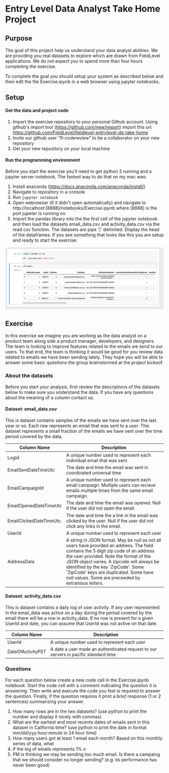 # Entry Level Data Analyst Take Home Project

## Purpose
The goal of this project help us understand your data analyst abilities.
We are providing you real datasets to explore which are drawn from FieldLevel applications.
We do not expect you to spend more than four hours completing the exercise.

To complete the goal you should setup your system as described below and then edit the file Exercise.ipynb in a web browser using jupyter notebooks.

## Setup
#### Get the data and project code
1. Import the exercise repository to your personal Github account. Using github's import tool (https://github.com/new/import) import this url: https://github.com/FieldLevel/fieldlevel-entrylevel-da-take-home
1. Invite our github user "fl-codereview" to be a collaborator on your new repository
1. Get your new repository on your local machine

#### Run the programming environment
Before you start the exercise you'll need to get python 3 running and a jupyter server notebook.
The fastest way to do that on my mac was:

1. Install anaconda (https://docs.anaconda.com/anaconda/install/)
1. Navigate to repository in a console
1. Run `jupyter notebook`
1. Open webrowser (if it didn't open automatically) and navigate to http://localhost:[8888]/notebooks/Exercise.ipynb where [8888] is the port jupeter is running on.
1. Import the pandas library into the the first cell of the jupyter notebook and then load the datasets email_data.csv and activity_data.csv via the read csv function. The datasets are pipe '|' delimited. Display the head of the dataframes. If you see something that looks like this you are setup and ready to start the exercise:

![Complete Setup](docs/SetupCompleteScreenShot.png)

## Exercise
In this exercise we imagine you are working as the data analyst on a product team along side a product manager, developers, and designers. The team is looking to improve features related to the emails we send to our users. To that end, the team is thinking it would be good for you review data related to emails we have been sending lately. They hope you will be able to answer some basic questions the group brainstormed at the project kickoof.

### About the datasets
Before you start your analysis, first review the descriptions of the datasets below to make sure you understand the data. If you have any questions about the meaning of a column contact us.
#### Dataset: email_data.csv
This is dataset contains samples of the emails we have sent over the last year or so. Each row represents an email that was sent to a user. This dataset represents a small fraction of the emails we have sent over the time period covered by the data.

Column Name | Description
--- | ---
LogId | A unique number used to represent each individual email that was sent
EmailSentDateTimeUtc | The date and time the email was sent in coordinated universal time
EmailCampaignId | A unique number used to represent each email campaign. Multiple users can recieve emails multiple times from the same email campaign.
EmailOpenedDateTimeUtc | The date and time the email was opened. Null if the user did not open the email
EmailClickedDateTimeUtc | The date and time the a link in the email was clicked by the user. Null if the user did not click any links in the email.
UserId | A unique number used to represent each user
AddressData | A string in JSON format. May be null as not all users have provided an address. The field contains the 5 digit zip code of an address the user provided. Note the format of the JSON object varies. A zipcode will always be identified by the key 'ZipCode'. Some 'ZipCode' keys are duplicated. Some have null values. Some are preceeded by extranious letters.

#### Dataset: activity_data.csv
This is dataset contains a daily log of user activity. If any user represented in the email_data was active on a day during the period covered by the email there will be a row in activity_data. If no row is present for a given UserId and date, you can assume that UserId was not active on that date. 

Column Name | Description
--- | ---
UserId | A unique number used to represent each user
DateOfActivityPST | A date a user made an authenticated request to our servers in pacific standard time.


### Questions
For each question below create a new code cell in the Exercise.ipynb notebook. Start the code cell with a comment indicating the question it is answering. Then write and execute the code you feel is required to answer the question. Finally, if the question requires it print a _brief_ response (1 or 2 sentences) summarizing your answer.
1. How many rows are in the two datasets? (use python to print the number and display it nicely with commas)
1. What are the earliest and most recents dates of emails sent in this dataset in California time? (use python to print the date in format mm/dd/yyy hour:minute in 24 hour time)
1. How many users got at least 1 email each month? Based on this monthly series of data, what
1. If the log of emails represents 1% o
1. PM is thinking we may be sending too much email. Is there a campaing that we should consider no longer sending? (e.g. its performance has never been good)